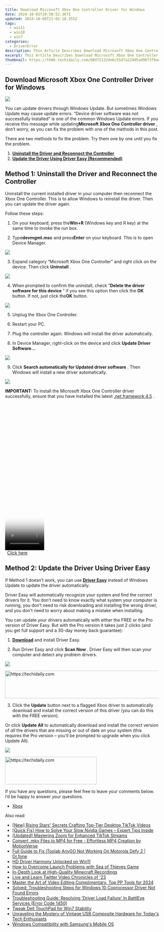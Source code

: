 ```yaml
---
title: Download Microsoft Xbox One Controller Driver for Windows
date: 2024-10-01T20:58:52.367Z
updated: 2024-10-06T21:02:10.555Z
tags:
  - win11
  - win10
  - win7
categories:
  - DriverError
description: This Article Describes Download Microsoft Xbox One Controller Driver for Windows
excerpt: This Article Describes Download Microsoft Xbox One Controller Driver for Windows
thumbnail: https://thmb.techidaily.com/68d72132debc55d7a219d5ad96f3f8ade10f55eb90774e1fcb8b0eea83e6c871.png
---
```


## Download Microsoft Xbox One Controller Driver for Windows

![](https://images.drivereasy.com/wp-content/uploads/2016/10/xbox-one-controller-driver.jpg)

 You can update drivers through Windows Update. But sometimes Windows Update may cause update errors. “Device driver software was not successfully installed” is one of the common Windows Update errors. If you receive this message while updating**Microsoft Xbox One Controller driver** , don’t worry, as you can fix the problem with one of the methods in this post.

 There are two methods to fix the problem. Try them one by one until you fix the problem.

1. [**Uninstall the Driver and Reconnect the Controller**](https://copa.sjv.io/6eoowq)
2. [**Update the Driver Using Driver Easy (Recommended)**](#method2)

## **Method 1: Uninstall the Driver and Reconnect the Controller**

 Uninstall the current installed driver in your computer then reconnect the Xbox One Controller. This is to allow Windows to reinstall the driver. Then you can update the driver again.

Follow these steps:

 1) On your keyboard, press the**Win+R** (Windows key and R key) at the same time to invoke the run box.

 2) Type**devmgmt.msc** and press**Enter** on your keyboard. This is to open Device Manager.

![](https://images.drivereasy.com/wp-content/uploads/2018/01/img_5a4b4c93cf1a9.png)

 3) Expand category “Microsoft Xbox One Controller” and right click on the device. Then click **Uninstall** .

![](https://images.drivereasy.com/wp-content/uploads/2016/10/img_57f8b8cf62d36.png)

 4) When prompted to confirm the uninstall, check “**Delete the driver software for this device** ” if you see this option then click the **OK** button. If not, just click the**OK** button.

![](https://images.drivereasy.com/wp-content/uploads/2016/09/img_57ce68889664a.png)

5) Unplug the Xbox One Controller.

6) Restart your PC.

7) Plug the controller again. Windows will install the driver automatically.

8) In Device Manager, right-click on the device and click   **Update Driver Software…**

![](https://images.drivereasy.com/wp-content/uploads/2016/10/img_57f8bd1762840.png)

 9) Click **Search automatically for Updated driver software** . Then Windows will install a new driver automatically.

![](https://images.drivereasy.com/wp-content/uploads/2016/10/img_57f8bd3eeb0a5.png)

 **IMPORTANT:** To install the Microsoft Xbox One Controller driver successfully, ensure that you have installed the latest [.net framework 4.5](https://download.microsoft.com/download/B/A/4/BA4A7E71-2906-4B2D-A0E1-80CF16844F5F/dotNetFx45%5FFull%5Fsetup.exe) .

<!-- affiliate ads begin -->
<span id="1977004">
					<video width="128" height="480" style="cursor:pointer"
           poster="//a.impactradius-go.com/display-clicktoplayimage/1977004.png"
           onclick="if(!this.playClicked){this.play();this.setAttribute('controls',true);this.playClicked=true;}">
	   <source src="//a.impactradius-go.com/display-ad/22993-1977004">
	   <img src="//a.impactradius-go.com/display-clicktoplayimage/1977004.png" style="border: none; height: 100%; width: 100%; object-fit: contain">
	</video>
	<div style="width:80px;text-align:center"><a href="javascript:window.open(decodeURIComponent('https%3A%2F%2Fhomestyler.sjv.io%2Fc%2F5597632%2F1977004%2F22993'), '_blank');void(0);">Click here</a></div>
</span>
<img height="0" width="0" src="https://imp.pxf.io/i/5597632/1977004/22993" style="position:absolute;visibility:hidden;" border="0" />
<!-- affiliate ads end -->

## **Method 2: Update the Driver Using Driver Easy**

 If Method 1 doesn’t work, you can use **[Driver Easy](https://tools.techidaily.com/drivereasy/download/)**  instead of Windows Update to update the driver automatically.

 Driver Easy will automatically recognize your system and find the correct drivers for it. You don’t need to know exactly what system your computer is running, you don’t need to risk downloading and installing the wrong driver, and you don’t need to worry about making a mistake when installing.

 You can update your drivers automatically with either the FREE or the Pro version of Driver Easy. But with the Pro version it takes just 2 clicks (and you get full support and a 30-day money back guarantee):

 1) **[Download](https://tools.techidaily.com/drivereasy/download/)**   and install Driver Easy.

 2) Run Driver Easy and click **Scan Now** . Driver Easy will then scan your computer and detect any problem drivers.

![](https://images.drivereasy.com/wp-content/uploads/2017/04/img_5901cefad96bb.png)

<!-- affiliate ads begin -->
<a href="https://bluettiit.sjv.io/c/5597632/2148129/17093" target="_top" id="2148129">
  <img src="//a.impactradius-go.com/display-ad/17093-2148129" border="0" alt="https://techidaily.com" width="728" height="90"/>
</a>
<img height="0" width="0" src="https://bluettiit.sjv.io/i/5597632/2148129/17093" style="position:absolute;visibility:hidden;" border="0" />
<!-- affiliate ads end -->

3) Click the **Update**  button next to a flagged Xbox driver to automatically download and install the correct version of this driver (you can do this with the FREE version).

Or click **Update All**  to automatically download and install the correct version of _all_  the drivers that are missing or out of date on your system (this requires the Pro version – you’ll be prompted to upgrade when you click Update All).

![](https://images.drivereasy.com/wp-content/uploads/2017/04/img_5901d0ea5415b.jpg)

<!-- affiliate ads begin -->
<a href="https://laganoo.pxf.io/c/5597632/1484951/16446" target="_top" id="1484951">
  <img src="//a.impactradius-go.com/display-ad/16446-1484951" border="0" alt="https://techidaily.com" width="300" height="90"/>
</a>
<img height="0" width="0" src="https://laganoo.pxf.io/i/5597632/1484951/16446" style="position:absolute;visibility:hidden;" border="0" />
<!-- affiliate ads end -->

 If you have any questions, please feel free to leave your comments below. I’d be happy to answer your questions.

* [Xbox](https://store.drivereasy.com/order/cart.php?PRODS=4731822&QTY=1&AFFILIATE=108875)

<ins class="adsbygoogle"
     style="display:block"
     data-ad-format="autorelaxed"
     data-ad-client="ca-pub-7571918770474297"
     data-ad-slot="1223367746"></ins>

<ins class="adsbygoogle"
     style="display:block"
     data-ad-client="ca-pub-7571918770474297"
     data-ad-slot="8358498916"
     data-ad-format="auto"
     data-full-width-responsive="true"></ins>

<span class="atpl-alsoreadstyle">Also read:</span>
<div><ul>
<li><a href="https://tiktok-videos.techidaily.com/new-rising-stars-secrets-crafting-top-tier-desktop-tiktok-videos/"><u>[New] Rising Stars' Secrets Crafting Top-Tier Desktop TikTok Videos</u></a></li>
<li><a href="https://driver-error.techidaily.com/quick-fix-how-to-solve-your-slow-nvidia-games-expert-tips-inside/"><u>[Quick Fix] How to Solve Your Slow Nvidia Games – Expert Tips Inside</u></a></li>
<li><a href="https://extra-support.techidaily.com/updated-mastering-zoom-for-enhanced-tiktok-streams/"><u>[Updated] Mastering Zoom for Enhanced TikTok Streams</u></a></li>
<li><a href="https://win-amazing.techidaily.com/convert-mkv-files-to-mp4-for-free-effortless-mp4-creation-by-motionverse/"><u>Convert .mkv Files to MP4 for Free - Effortless MP4 Creation by MotionVerse</u></a></li>
<li><a href="https://fake-location.techidaily.com/full-guide-to-fix-itoolab-anygo-not-working-on-motorola-defy-2-drfone-by-drfone-virtual-android/"><u>Full Guide to Fix iToolab AnyGO Not Working On Motorola Defy 2 | Dr.fone</u></a></li>
<li><a href="https://driver-error.techidaily.com/hd-driver-harmony-unlocked-on-win11/"><u>HD Driver Harmony Unlocked on Win11</u></a></li>
<li><a href="https://win-answers.techidaily.com/how-to-overcome-launch-problems-with-sea-of-thieves-game/"><u>How to Overcome Launch Problems with Sea of Thieves Game</u></a></li>
<li><a href="https://screen-mirroring-recording.techidaily.com/in-depth-look-at-high-quality-minecraft-recordings/"><u>In-Depth Look at High-Quality Minecraft Recordings</u></a></li>
<li><a href="https://twitter-videos.techidaily.com/live-and-learn-twitter-video-chronicles-of-23/"><u>Live and Learn Twitter Video Chronicles of '23</u></a></li>
<li><a href="https://extra-approaches.techidaily.com/master-the-art-of-video-editing-complimentary-top-pp-tools-for-2024/"><u>Master the Art of Video Editing Complimentary, Top PP Tools for 2024</u></a></li>
<li><a href="https://driver-error.techidaily.com/solved-troubleshooting-steps-for-windows-10-coprocessor-driver-not-found-errors/"><u>Solved: Troubleshooting Steps for Windows 10 Coprocessor Driver Not Found Errors</u></a></li>
<li><a href="https://driver-error.techidaily.com/troubleshooting-guide-resolving-driver-load-failure-in-battleye-services-error-code-1450/"><u>Troubleshooting Guide: Resolving 'Driver Load Failure' In BattlEye Services (Error Code 1450)</u></a></li>
<li><a href="https://driver-error.techidaily.com/tweak-dell-touchpad-for-win7-stability/"><u>Tweak Dell TouchPad for Win7 Stability</u></a></li>
<li><a href="https://driver-error.techidaily.com/unraveling-the-mystery-of-vintage-usb-composite-hardware-for-todays-tech-enthusiasts/"><u>Unraveling the Mystery of Vintage USB Composite Hardware for Today's Tech Enthusiasts</u></a></li>
<li><a href="https://driver-error.techidaily.com/windows-compatibility-with-samsungs-mobile-os/"><u>Windows Compatibility with Samsung's Mobile OS</u></a></li>
</ul></div>


